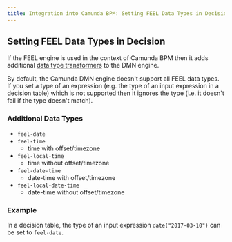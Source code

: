 ```yaml
---
title: Integration into Camunda BPM: Setting FEEL Data Types in Decision
---
```


## Setting FEEL Data Types in Decision

If the FEEL engine is used in the context of Camunda BPM then it adds additional [data type transformers](https://docs.camunda.org/manual/latest/user-guide/dmn-engine/embed/#customizing-and-extending-the-dmn-engine) to the DMN engine. 

By default, the Camunda DMN engine doesn't support all FEEL data types. If you set a type of an expression (e.g. the type of an input expression in a decision table) which is not supported then it ignores the type (i.e. it doesn't fail if the type doesn't match).

### Additional Data Types

* `feel-date` 
* `feel-time`
  * time with offset/timezone
* `feel-local-time` 
  * time without offset/timezone
* `feel-date-time`
  * date-time with offset/timezone
* `feel-local-date-time`
  * date-time without offset/timezone

### Example

In a decision table, the type of an input expression `date("2017-03-10")` can be set to `feel-date`.
 
